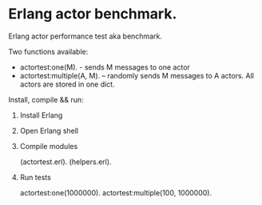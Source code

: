 Erlang actor benchmark.
==============

Erlang actor performance test aka benchmark.

Two functions available:

+   actortest:one(M). - sends M messages to one actor
+   actortest:multiple(A, M). – randomly sends M messages to A actors.
    All actors are stored in one dict.

Install, compile && run:
1.  Install Erlang
2.  Open Erlang shell
3.  Compile modules

    (actortest.erl).
    (helpers.erl).

4.  Run tests

    actortest:one(1000000).
    actortest:multiple(100, 1000000).
